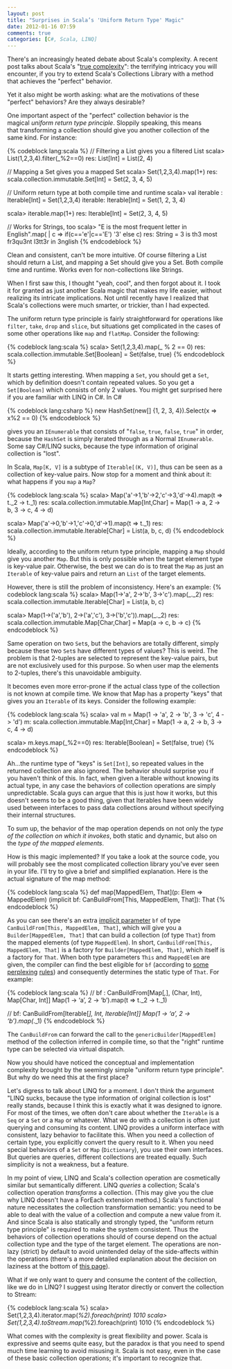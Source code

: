 ```yaml
---
layout: post
title: "Surprises in Scala’s 'Uniform Return Type' Magic"
date: 2012-01-16 07:59
comments: true
categories: [C#, Scala, LINQ]
---
```


There's an increasingly heated debate about Scala's complexity. A recent post talks about Scala's
"[true complexity](http://yz.mit.edu/wp/true-scala-complexity/)": the terrifying intricacy you will encounter,
if you try to extend Scala's Collections Library with a method that achieves the "perfect" behavior. 

Yet it also might be worth asking: what are the motivations of these "perfect" behaviors? Are they always desirable?

One important aspect of the "perfect" collection behavior is the magical *uniform return type principle*.
Sloppily speaking, this means that transforming a collection should give you another collection of the same kind.
For instance:

{% codeblock lang:scala %}
// Filtering a List gives you a filtered List
scala> List(1,2,3,4).filter(_%2==0)
res: List[Int] = List(2, 4)

// Mapping a Set gives you a mapped Set
scala> Set(1,2,3,4).map(1+)
res: scala.collection.immutable.Set[Int] = Set(2, 3, 4, 5)

// Uniform return type at both compile time and runtime
scala> val iterable : Iterable[Int] = Set(1,2,3,4)
iterable: Iterable[Int] = Set(1, 2, 3, 4)

scala> iterable.map(1+)
res: Iterable[Int] = Set(2, 3, 4, 5)

// Works for Strings, too
scala> "E is the most frequent letter in English".map(
     |    c => if(c=='e'|c=='E') '3' else c)
res: String = 3 is th3 most fr3qu3nt l3tt3r in 3nglish
{% endcodeblock %}

Clean and consistent, can't be more intuitive. Of course filtering a List should return a List, and mapping
a Set should give you a Set. Both compile time and runtime. Works even for non-collections like Strings.

When I first saw this, I thought "yeah, cool", and then forgot about it. I took it for granted as just another
Scala magic that makes my life easier, without realizing its intricate implications. Not until recently have
I realized that Scala's collections were much smarter, or trickier, than I had expected.

The uniform return type principle is fairly straightforward for operations like `filter`, `take`, `drop` and `slice`,
but situations get complicated in the cases of some other operations like `map` and `flatMap`. Consider the following:

{% codeblock lang:scala %}
scala> Set(1,2,3,4).map(_ % 2 == 0)
res: scala.collection.immutable.Set[Boolean] = Set(false, true)
{% endcodeblock %}

It starts getting interesting. When mapping a `Set`, you should get a `Set`, which by definition doesn't contain
repeated values. So you get a `Set[Boolean]` which consists of only 2 values. You might get surprised here if
you are familiar with LINQ in C#. In C#

{% codeblock lang:csharp %}
new HashSet(new[] {1, 2, 3, 4}).Select(x =&gt; x%2 == 0)
{% endcodeblock %}

gives you an `IEnumerable` that consists of "`false`, `true`, `false`, `true`" in order, because the `HashSet` is simply
iterated through as a Normal `IEnumerable`. Some say C#/LINQ sucks, because the type information of original collection is "lost".

In Scala, `Map[K, V]` is a subtype of `Iterable[(K, V)]`, thus can be seen as a collection of key-value pairs.
Now stop for a moment and think about it: what happens if you `map` a `Map`?

{% codeblock lang:scala %}
scala> Map('a'->1,'b'->2,'c'->3,'d'->4).map(t => t._2 -> t._1)
res: scala.collection.immutable.Map[Int,Char] = Map(1 -> a, 2 -> b, 3 -> c, 4 -> d)

scala> Map('a'->0,'b'->1,'c'->0,'d'->1).map(t => t._1)
res: scala.collection.immutable.Iterable[Char] = List(a, b, c, d)
{% endcodeblock %}

Ideally, according to the uniform return type principle, mapping a `Map` should give you another `Map`.
But this is only possible when the target element type is key-value pair. Otherwise, the best we can
do is to treat the `Map` as just an `Iterable` of key-value pairs and return an `List` of the target elements.

However, there is still the problem of inconsistency. Here's an example:
{% codeblock lang:scala %}
scala> Map(1->'a', 2->'b', 3->'c').map(_._2)
res: scala.collection.immutable.Iterable[Char] = List(a, b, c)

scala> Map(1->('a','b'), 2->('a','c'), 3->('b','c')).map(_._2)
res: scala.collection.immutable.Map[Char,Char] = Map(a -> c, b -> c)
{% endcodeblock %}

Same operation on two `Set`s, but the behaviors are totally different, simply because these two `Set`s have
different types of values? This is weird. The problem is that 2-tuples are selected to represent the key-value pairs,
but are not exclusively used for this purpose. So when user map the elements to 2-tuples, there's this unavoidable ambiguity. 

It becomes even more error-prone if the actual class type of the collection is not known at compile time.
We know that Map has a property "keys" that gives you an `Iterable` of its keys. Consider the following example:

{% codeblock lang:scala %}
scala> val m = Map(1 -> 'a', 2 -> 'b', 3 -> 'c', 4 -> 'd')
m: scala.collection.immutable.Map[Int,Char] = Map(1 -> a, 2 -> b, 3 -> c, 4 -> d)

scala> m.keys.map(_%2==0)
res: Iterable[Boolean] = Set(false, true)
{% endcodeblock %}

Ah...the runtime type of "keys" is `Set[Int]`, so repeated values in the returned collection are also ignored.
The behavior should surprise you if you haven't think of this. In fact, when given a Iterable without knowing its actual type, 
in any case the behaviors of collection operations are simply unpredictable. Scala guys can argue that this is just how it works,
but this doesn't seems to be a good thing, given that Iterables have been widely used between interfaces to pass data collections
around without specifying their internal structures.

To sum up, the behavior of the map operation depends on not only the *type of the collection on which it invokes*, both static and
dynamic, but also on the *type of the mapped elements*.

How is this magic implemented? If you take a look at the source code, you will probably see the most complicated collection library
you've ever seen in your life. I'll try to give a brief and simplified explanation. Here is the actual signature of the map method:

{% codeblock lang:scala %}
def map[MappedElem, That](p: Elem => MappedElem)
    (implicit bf: CanBuildFrom[This, MappedElem, That]): That
{% endcodeblock %}

As you can see there's an extra [implicit parameter](http://docs.scala-lang.org/tutorials/tour/implicit-parameters.html) `bf` of type 
`CanBuildFrom[This, MappedElem, That]`, which will give you a `Builder[MappedElem, That]` that can build a collection (of type `That`)
from the mapped elements (of type `MappedElem`). In short, `CanBuildFrom[This, MappedElem, That]` is a factory for `Builder[MappedElem, That]`,
which itself is a factory for `That`. When both type parameters `This` and `MappedElem` are given, the compiler can find the best eligible
for `bf` (according to [some](http://docs.scala-lang.org/tutorials/FAQ/finding-implicits.html) 
[perplexing](http://eed3si9n.com/revisiting-implicits-without-import-tax)
[rules](http://eed3si9n.com/implicit-parameter-precedence-again)) and consequently determines the static type of `That`. For example:

{% codeblock lang:scala %}
// bf : CanBuildFrom[Map[_,_], (Char, Int), Map[Char, Int]]
Map(1 -> ‘a’, 2 -> ‘b’).map(t => t._2 -> t._1)

// bf: CanBuildFrom[Iterable[_], Int, Iterable[Int]]
Map(1 -> ‘a’, 2 -> ‘b’).map(_._1)
{% endcodeblock %}

The `CanBuildFrom` can forward the call to the `genericBuilder[MappedElem]` method of the collection inferred in compile time,
so that the "right" runtime type can be selected via virtual dispatch.

Now you should have noticed the conceptual and implementation complexity brought by the seemingly simple "uniform return type principle".
But why do we need this at the first place?

Let's digress to talk about LINQ for a moment. I don't think the argument "LINQ sucks, because the type information of original collection is lost"
really stands, because I think this is exactly what it was designed to ignore. For most of the times, we often don't care about whether the `Iterable`
is a `Seq` or a `Set` or a `Map` or whatever. What we do with a collection is often just querying and consuming its content.
LINQ provides a uniform interface with consistent, lazy behavior to facilitate this. When you need a collection of certain type,
you explicitly convert the query result to it. When you need special behaviors of a `Set` or `Map` (`Dictionary`), you use their own interfaces.
But queries are queries, different collections are treated equally. Such simplicity is not a weakness, but a feature.

In my point of view, LINQ and Scala's collection operation are cosmetically similar but semantically different. LINQ *queries* a collection;
Scala's collection operation *transforms* a collection. (This may give you the clue why LINQ doesn't have a ForEach extension method.)
Scala's functional nature necessitates the collection transformation semantic: you need to be able to deal with the value of a collection
and compute a new value from it. And since Scala is also statically and strongly typed, the "uniform return type principle" is required to
make the system consistent. Thus the behaviors of collection operations should of course depend on the actual collection type and the type of
the target element. The operations are non-lazy (strict) by default to avoid unintended delay of the side-affects within the operations
(there's a more detailed explanation about the decision on laziness at the bottom of [this page](http://docs.scala-lang.org/overviews/collections/views.html)). 

What if we only want to query and consume the content of the collection, like we do in LINQ? I suggest using Iterator directly or convert the
collection to Stream:

{% codeblock lang:scala %}
scala> Set(1,2,3,4).iterator.map(_%2).foreach(print)
1010
scala> Set(1,2,3,4).toStream.map(_%2).foreach(print)
1010
{% endcodeblock %}

What comes with the complexity is great flexibility and power. Scala is expressive and seems quite easy, but the paradox is that you need to
spend much time learning to avoid misusing it. Scala is not easy, even in the case of these basic collection operations; it's important to
recognize that.